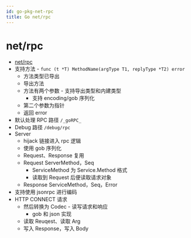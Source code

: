 ```yaml
---
id: go-pkg-net-rpc
title: Go net/rpc
---
```


# net/rpc

- [net/rpc](https://golang.org/pkg/net/rpc/)
- 支持方法 - `func (t *T) MethodName(argType T1, replyType *T2) error`
  - 方法类型已导出
  - 导出方法
  - 方法有两个参数 - 支持导出类型和内建类型
    - 支持 encoding/gob 序列化
  - 第二个参数为指针
  - 返回 error
- 默认处理 RPC 路径 `/_goRPC_`
- Debug 路径 `/debug/rpc`
- Server
  - hijack 链接进入 rpc 逻辑
  - 使用 gob 序列化
  - Request、Response 复用
  - Request ServerMethod，Seq
    - ServiceMethod 为 Service.Method 格式
    - 读取到 Request 后便读取请求对象
  - Response ServiceMethod，Seq，Error
- 支持使用 jsonrpc 进行编码
- HTTP CONNECT 请求
  - 然后转换为 Codec - 读写请求和响应
    - gob 和 json 实现
  - 读取 Reuqest、读取 Arg
  - 写入 Response，写入 Body
